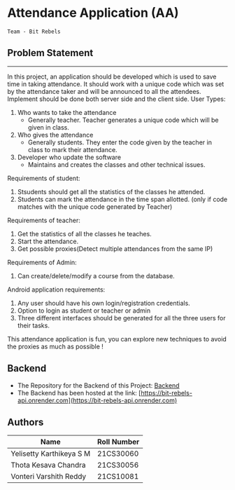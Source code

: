 # Attendance Application (AA)
    Team - Bit Rebels

## Problem Statement
---
In this project, an application should be developed which is used to save time in taking attendance.
It should work with a unique code which was set by the attendance taker and will be announced to
all the attendees. Implement should be done both server side and the client side.
User Types:
1) Who wants to take the attendance
    * Generally teacher. Teacher generates a unique code which will be given in class.
2) Who gives the attendance
    * Generally students. They enter the code given by the teacher in class to mark their attendance.
3) Developer who update the software
    * Maintains and creates the classes and other technical issues.

Requirements of student:
1) Stsudents should get all the statistics of the classes he attended.
2) Students can mark the attendance in the time span allotted. (only if code matches with the unique code generated by Teacher)

Requirements of teacher:
1) Get the statistics of all the classes he teaches.
2) Start the attendance.
3) Get possible proxies(Detect multiple attendances from the same IP)

Requirements of Admin:
1) Can create/delete/modify a course from the database.

Android application requirements:
1) Any user should have his own login/registration credentials.
2) Option to login as student or teacher or admin
3) Three different interfaces should be generated for all the three users for their tasks.

This attendance application is fun, you can explore new techniques to avoid the proxies as much as possible !

## Backend
- The Repository for the Backend of this Project: [Backend](https://github.com/lurkingryuu/swlab_project_server)
- The Backend has been hosted at the link: [https://bit-rebels-api.onrender.com](https://bit-rebels-api.onrender.com)

## Authors
| Name | Roll Number |
| --- | --- |
| Yelisetty Karthikeya S M | 21CS30060 |
| Thota Kesava Chandra | 21CS30056 |
| Vonteri Varshith Reddy | 21CS10081 |
